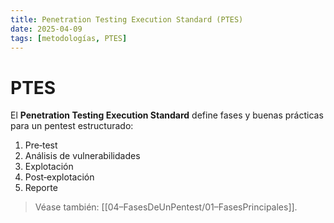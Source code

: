 ```yaml
---
title: Penetration Testing Execution Standard (PTES)
date: 2025-04-09
tags: [metodologías, PTES]
---
```


# PTES

El **Penetration Testing Execution Standard** define fases y buenas prácticas para un pentest estructurado:

1. Pre‑test  
2. Análisis de vulnerabilidades  
3. Explotación  
4. Post‑explotación  
5. Reporte

> Véase también: [[04–FasesDeUnPentest/01–FasesPrincipales]].